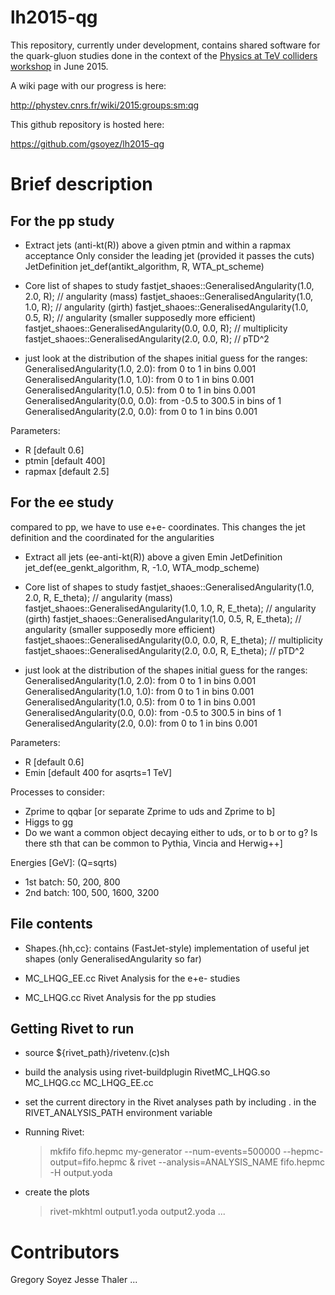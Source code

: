 lh2015-qg
=========

This repository, currently under development, contains shared software
for the quark-gluon studies done in the context of the [Physics at TeV
colliders workshop](http://phystev.cnrs.fr/) in June 2015.

A wiki page with our progress is here:

http://phystev.cnrs.fr/wiki/2015:groups:sm:qg

This github repository is hosted here:

https://github.com/gsoyez/lh2015-qg


Brief description
=================

For the pp study
----------------

- Extract jets (anti-kt(R)) above a given ptmin and within a rapmax acceptance
  Only consider the leading jet (provided it passes the cuts)
  JetDefinition jet_def(antikt_algorithm, R, WTA_pt_scheme)

- Core list of shapes to study
   fastjet_shaoes::GeneralisedAngularity(1.0, 2.0, R); // angularity (mass)
   fastjet_shaoes::GeneralisedAngularity(1.0, 1.0, R); // angularity (girth)
   fastjet_shaoes::GeneralisedAngularity(1.0, 0.5, R); // angularity (smaller supposedly more efficient)
   fastjet_shaoes::GeneralisedAngularity(0.0, 0.0, R); // multiplicity
   fastjet_shaoes::GeneralisedAngularity(2.0, 0.0, R); // pTD^2

- just look at the distribution of the shapes
  initial guess for the ranges:
    GeneralisedAngularity(1.0, 2.0): from 0 to 1 in bins 0.001
    GeneralisedAngularity(1.0, 1.0): from 0 to 1 in bins 0.001
    GeneralisedAngularity(1.0, 0.5): from 0 to 1 in bins 0.001
    GeneralisedAngularity(0.0, 0.0): from -0.5 to 300.5 in bins of 1 
    GeneralisedAngularity(2.0, 0.0): from 0 to 1 in bins 0.001


Parameters:
 - R [default 0.6]
 - ptmin [default 400]
 - rapmax [default 2.5]

For the ee study
----------------

  compared to pp, we have to use e+e- coordinates. This changes the
  jet definition and the coordinated for the angularities

- Extract all jets (ee-anti-kt(R)) above a given Emin
  JetDefinition jet_def(ee_genkt_algorithm, R, -1.0, WTA_modp_scheme)

- Core list of shapes to study
   fastjet_shaoes::GeneralisedAngularity(1.0, 2.0, R, E_theta); // angularity (mass)
   fastjet_shaoes::GeneralisedAngularity(1.0, 1.0, R, E_theta); // angularity (girth)
   fastjet_shaoes::GeneralisedAngularity(1.0, 0.5, R, E_theta); // angularity (smaller supposedly more efficient)
   fastjet_shaoes::GeneralisedAngularity(0.0, 0.0, R, E_theta); // multiplicity
   fastjet_shaoes::GeneralisedAngularity(2.0, 0.0, R, E_theta); // pTD^2

- just look at the distribution of the shapes
  initial guess for the ranges:
    GeneralisedAngularity(1.0, 2.0): from 0 to 1 in bins 0.001
    GeneralisedAngularity(1.0, 1.0): from 0 to 1 in bins 0.001
    GeneralisedAngularity(1.0, 0.5): from 0 to 1 in bins 0.001
    GeneralisedAngularity(0.0, 0.0): from -0.5 to 300.5 in bins of 1 
    GeneralisedAngularity(2.0, 0.0): from 0 to 1 in bins 0.001

Parameters:
 - R [default 0.6]
 - Emin [default 400 for asqrts=1 TeV]

Processes to consider:
 - Zprime to qqbar [or separate Zprime to uds and Zprime to b]
 - Higgs to gg
 - Do we want a common object decaying either to uds, or to b or to g?
   Is there sth that can be common to Pythia, Vincia and Herwig++]

Energies [GeV]: (Q=sqrts)
 - 1st batch: 50, 200, 800
 - 2nd batch: 100, 500, 1600, 3200

File contents
-------------

- Shapes.{hh,cc}: contains (FastJet-style) implementation of useful
  jet shapes (only GeneralisedAngularity so far)

- MC_LHQG_EE.cc  Rivet Analysis for the e+e- studies

- MC_LHQG.cc     Rivet Analysis for the pp studies

Getting Rivet to run
--------------------

- source ${rivet_path}/rivetenv.(c)sh
- build the analysis using
   rivet-buildplugin RivetMC_LHQG.so MC_LHQG.cc MC_LHQG_EE.cc
- set the current directory in the Rivet analyses path by including . in 
  the RIVET_ANALYSIS_PATH environment variable

- Running Rivet:
   > mkfifo fifo.hepmc
   > my-generator --num-events=500000 --hepmc-output=fifo.hepmc &
   > rivet --analysis=ANALYSIS_NAME fifo.hepmc -H output.yoda

- create the plots
   > rivet-mkhtml output1.yoda output2.yoda ...

Contributors
============

Gregory Soyez
Jesse Thaler
...
